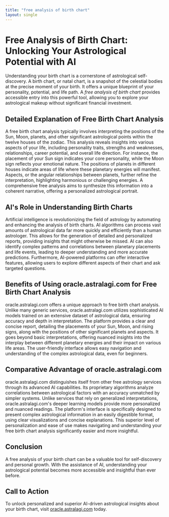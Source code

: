 ```yaml
---
title: "free analysis of birth chart"
layout: single
---
```


# Free Analysis of Birth Chart: Unlocking Your Astrological Potential with AI

Understanding your birth chart is a cornerstone of astrological self-discovery.  A birth chart, or natal chart, is a snapshot of the celestial bodies at the precise moment of your birth. It offers a unique blueprint of your personality, potential, and life path.  A *free analysis of birth chart* provides accessible entry into this powerful tool, allowing you to explore your astrological makeup without significant financial investment.

## Detailed Explanation of Free Birth Chart Analysis

A free birth chart analysis typically involves interpreting the positions of the Sun, Moon, planets, and other significant astrological points within the twelve houses of the zodiac.  This analysis reveals insights into various aspects of your life, including personality traits, strengths and weaknesses, relationships, career potential, and overall life direction.  For instance, the placement of your Sun sign indicates your core personality, while the Moon sign reflects your emotional nature.  The positions of planets in different houses indicate areas of life where these planetary energies will manifest.  Aspects, or the angular relationships between planets, further refine the interpretation, highlighting harmonious or challenging energies.  A comprehensive free analysis aims to synthesize this information into a coherent narrative, offering a personalized astrological portrait.

## AI's Role in Understanding Birth Charts

Artificial intelligence is revolutionizing the field of astrology by automating and enhancing the analysis of birth charts. AI algorithms can process vast amounts of astrological data far more quickly and efficiently than a human astrologer.  This allows for the generation of detailed and personalized reports, providing insights that might otherwise be missed.  AI can also identify complex patterns and correlations between planetary placements and life events, leading to deeper understanding and more accurate predictions.  Furthermore, AI-powered platforms can offer interactive features, allowing users to explore different aspects of their chart and ask targeted questions.

## Benefits of Using oracle.astralagi.com for Free Birth Chart Analysis

oracle.astralagi.com offers a unique approach to free birth chart analysis. Unlike many generic services, oracle.astralagi.com utilizes sophisticated AI models trained on an extensive dataset of astrological data, ensuring accuracy and depth in interpretation.  The platform provides a clear and concise report, detailing the placements of your Sun, Moon, and rising signs, along with the positions of other significant planets and aspects.  It goes beyond basic interpretations, offering nuanced insights into the interplay between different planetary energies and their impact on various life areas.  The user-friendly interface allows easy navigation and understanding of the complex astrological data, even for beginners.

## Comparative Advantage of oracle.astralagi.com

oracle.astralagi.com distinguishes itself from other free astrology services through its advanced AI capabilities.  Its proprietary algorithms analyze correlations between astrological factors with an accuracy unmatched by simpler systems.  Unlike services that rely on generalized interpretations, oracle.astralagi.com's deeper learning models provide more personalized and nuanced readings. The platform's interface is specifically designed to present complex astrological information in an easily digestible format, using clear visualizations and concise explanations. This superior level of personalization and ease of use makes navigating and understanding your free birth chart analysis significantly easier and more insightful.

## Conclusion

A free analysis of your birth chart can be a valuable tool for self-discovery and personal growth.  With the assistance of AI, understanding your astrological potential becomes more accessible and insightful than ever before.

## Call to Action

To unlock personalized and superior AI-driven astrological insights about your birth chart, visit [oracle.astralagi.com](https://oracle.astralagi.com) today.
